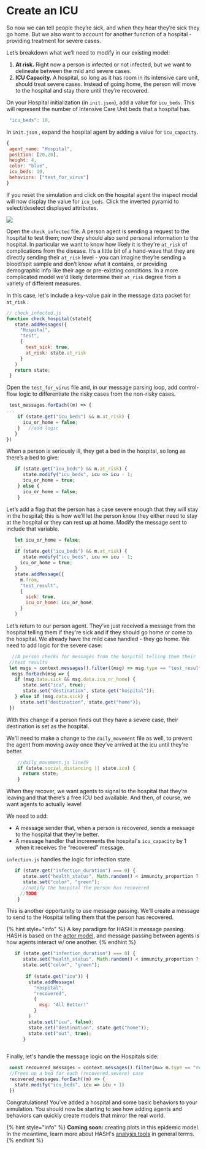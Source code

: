 # Create an ICU

So now we can tell people they’re sick, and when they hear they’re sick they go home. But we also want to account for another function of a hospital - providing treatment for severe cases.

Let’s breakdown what we’ll need to modify in our existing model:

1. **At risk.** Right now a person is infected or not infected, but we want to delineate between the mild and severe cases. 
2. **ICU Capacity.** A hospital, so long as it has room in its intensive care unit, should treat severe cases. Instead of going home, the person will move to the hospital and stay there until they’re recovered.

On your Hospital initialization \(in `init.json`\), add a value for `icu_beds`. This will represent the number of Intensive Care Unit beds that a hospital has.

```javascript
 "icu_beds": 10,
```

In `init.json` , expand the hospital agent by adding a value for `icu_capacity`.

```javascript
{
 agent_name: "Hospital",
 position: [20,20],
 height: 4,
 color: "blue",
 icu_beds: 10,
 behaviors: ["test_for_virus"]
}

```

If you reset the simulation and click on the hospital agent the inspect modal will now display the value for `icu_beds`. Click the inverted pyramid to select/deselect displayed attributes.

![](https://lh4.googleusercontent.com/PqbkGFIaaymIjL1HVPBW6Ca1abWdk_VAS46jf5hFyUlCGu6wAcPy7v0oZtApKkSP_ewJjWj3yg4YDJ0bQCGQGFuSMJ7T_Cd_RLu8Px8gbFoVmhhsLClTrSe_GlDHIFFx-Ps8tVME)

Open the `check_infected` file. A person agent is sending a request to the hospital to test them; now they should also send personal information to the hospital. In particular we want to know how likely it is they're `at_risk` of complications from the disease. It’s a little bit of a hand-wave that they are directly sending their `at_risk` level - you can imagine they’re sending a blood/spit sample and don’t know what it contains, or providing demographic info like their age or pre-existing conditions. In a more complicated model we'd likely determine their `at_risk` degree from a variety of different measures.

In this case, let's include a key-value pair in the message data packet for `at_risk` .

```javascript
// check_infected.js
function check_hospital(state){
   state.addMessages({
     "Hospital",
     "test",
     {
       test_sick: true,
       at_risk: state.at_risk
     }
   )
   return state;
 }
```

Open the `test_for_virus` file and, in our message parsing loop, add control-flow logic to differentiate the risky cases from the non-risky cases.

```javascript
 test_messages.forEach((m) => {
... 
    if (state.get("icu_beds") && m.at_risk) {
      icu_or_home = false;
    }	//add logic
   }   
})

```

When a person is seriously ill, they get a bed in the hospital, so long as there’s a bed to give:

```javascript
   if (state.get("icu_beds") && m.at_risk) {
      state.modify("icu_beds", icu => icu - 1;
      icu_or_home = true;
    } else {
      icu_or_home = false;
    }	
```

Let’s add a flag that the person has a case severe enough that they will stay in the hospital; this is how we’ll let the person know they either need to stay at the hospital or they can rest up at home. Modify the message sent to include that variable.

```javascript
   let icu_or_home = false;
   ...
   if (state.get("icu_beds") && m.at_risk) {
      state.modify("icu_beds", icu => icu - 1;
     icu_or_home = true;
   }
   state.addMessage({
     m.from,
     "test_result",
     {
       sick: true,
       icu_or_home: icu_or_home,
     }
   )
```

Let’s return to our person agent. They’ve just received a message from the hospital telling them if they're sick and if they should go home or come to the hospital. We already have the mild case handled - they go home. We need to add logic for the severe case:

```javascript
  //A person checks for messages from the hospital telling them their
 //test results
 let msgs = context.messages().filter((msg) => msg.type == "test_result");
  msgs.forEach(msg => {
   if (msg.data.sick && msg.data.icu_or_home) {
      state.set("icu", true); 
      state.set("destination", state.get("hospital"));      
   } else if (msg.data.sick) {
     state.set("destination", state.get("home")); 
 })
```

With this change if a person finds out they have a severe case, their destination is set as the hospital. 

We'll need to make a change to the `daily_movement` file as well, to prevent the agent from moving away once they've arrived at the icu until they're better.

```javascript
    //daily_movement.js line39
    if (state.social_distancing || state.icu) {
      return state;
    }
```

When they recover, we want agents to signal to the hospital that they’re leaving and that there’s a free ICU bed available. And then, of course, we want agents to actually leave!

We need to add:

* A message sender that, when a person is recovered, sends a message to the hospital that they’re better.
* A message handler that increments the hospital's `icu_capacity` by 1 when it receives the “recovered” message.

`infection.js` handles the logic for infection state.

```javascript
   if (state.get("infection_duration") === 0) {
      state.set("health_status", Math.random() < immunity_proportion ? "immune" : "healthy");
      state.set("color", "green");
      //notify the hospital the person has recovered
     //TODO
    }
```

This is another opportunity to use message passing. We'll create a message to send to the Hospital telling them that the person has recovered.

{% hint style="info" %}
A key paradigm for HASH is message passing. HASH is based on the [actor model](https://en.wikipedia.org/wiki/Actor_model), and message passing between agents is how agents interact w/ one another.
{% endhint %}

```javascript
   if (state.get("infection_duration") === 0) {
      state.set("health_status", Math.random() < immunity_proportion ? "immune" : "healthy");
      state.set("color", "green");
      
       if (state.get("icu")) {
        state.addMessage(
          "Hospital",
          "recovered",
          {
            msg: "All Better!"
          }
        )
        state.set("icu", false);
        state.set("destination", state.get("home"));
        state.set("out", true);
      }
  
```

Finally, let's handle the message logic on the Hospitals side:

```javascript
 const recovered_messages = context.messages().filter(m=> m.type == "recovered");
 //Frees up a bed for each (recovered,severe) case
 recovered_messages.forEach((m) => {
   state.modify("icu_beds", icu => icu + 1)
 })

```

Congratulations! You've added a hospital and some basic behaviors to your simulation. You should now be starting to see how adding agents and behaviors can quickly create models that mirror the real world.

{% hint style="info" %}
**Coming soon:** creating plots in this epidemic model. In the meantime, learn more about HASH's [analysis tools](https://docs.hash.ai/core/analysis) in general terms.
{% endhint %}


